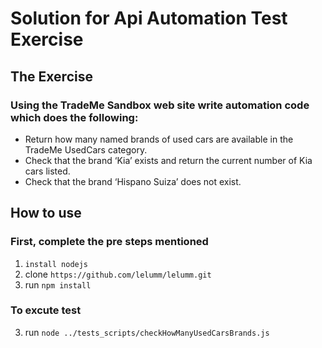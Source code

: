 # Solution for Api Automation Test Exercise 

## The Exercise
### Using the TradeMe Sandbox web site write automation code which does the following:
* Return how many named brands of used cars are available in the TradeMe UsedCars category.
* Check that the brand ‘Kia’ exists and return the current number of Kia cars listed.
* Check that the brand ‘Hispano Suiza’ does not exist.

## How to use
### First, complete the pre steps mentioned
1. `install nodejs`
2. clone `https://github.com/lelumm/lelumm.git`
2. run `npm install`

### To excute test
3. run `node ../tests_scripts/checkHowManyUsedCarsBrands.js `
